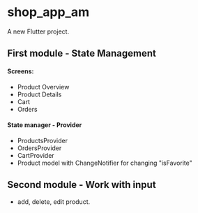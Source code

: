 # shop_app_am

A new Flutter project.


## First module - State Management 

#### Screens:
- Product Overview 
- Product Details
- Cart 
- Orders
#### State manager - Provider
- ProductsProvider
- OrdersProvider
- CartProvider
- Product model with ChangeNotifier for changing "isFavorite"

## Second module - Work with input
- add, delete, edit product.